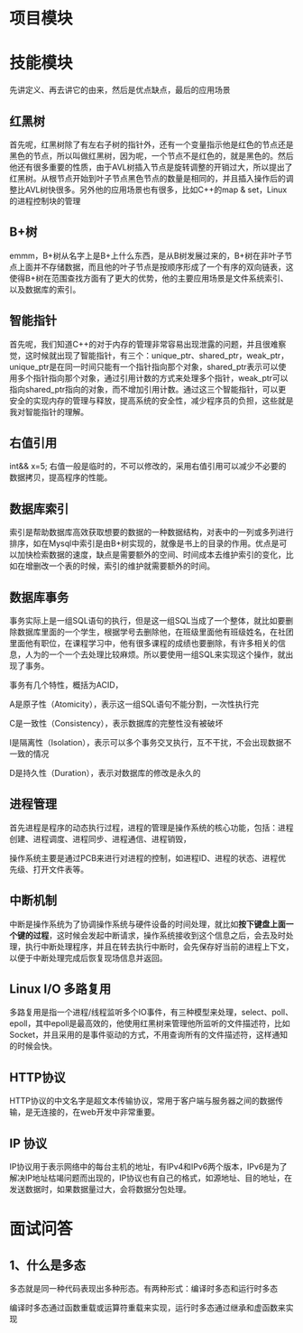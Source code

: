 # 项目模块

# 技能模块

先讲定义、再去讲它的由来，然后是优点缺点，最后的应用场景

## 红黑树

首先呢，红黑树除了有左右子树的指针外，还有一个变量指示他是红色的节点还是黑色的节点，所以叫做红黑树，因为呢，一个节点不是红色的，就是黑色的。然后他还有很多重要的性质，由于AVL树插入节点是旋转调整的开销过大，所以提出了红黑树。从根节点开始到叶子节点黑色节点的数量是相同的，并且插入操作后的调整比AVL树快很多。另外他的应用场景也有很多，比如C++的map & set，Linux的进程控制块的管理

## B+树

emmm，B+树从名字上是B+上什么东西，是从B树发展过来的，B+树在非叶子节点上面并不存储数据，而且他的叶子节点是按顺序形成了一个有序的双向链表，这使得B+树在范围查找方面有了更大的优势，他的主要应用场景是文件系统索引、以及数据库的索引。

## 智能指针

首先呢，我们知道C++的对于内存的管理非常容易出现泄露的问题，并且很难察觉，这时候就出现了智能指针，有三个：unique_ptr、shared_ptr，weak_ptr，unique_ptr是在同一时间只能有一个指针指向那个对象，shared_ptr表示可以使用多个指针指向那个对象，通过引用计数的方式来处理多个指针，weak_ptr可以指向shared_ptr指向的对象，而不增加引用计数。通过这三个智能指针，可以更安全的实现内存的管理与释放，提高系统的安全性，减少程序员的负担，这些就是我对智能指针的理解。

## 右值引用

int&& x=5; 右值一般是临时的，不可以修改的，采用右值引用可以减少不必要的数据拷贝，提高程序的性能。

## 数据库索引

索引是帮助数据库高效获取想要的数据的一种数据结构，对表中的一列或多列进行排序，如在Mysql中索引是由B+树实现的，就像是书上的目录的作用。优点是可以加快检索数据的速度，缺点是需要额外的空间、时间成本去维护索引的变化，比如在增删改一个表的时候，索引的维护就需要额外的时间。

## 数据库事务

事务实际上是一组SQL语句的执行，但是这一组SQL当成了一个整体，就比如要删除数据库里面的一个学生，根据学号去删除他，在班级里面他有班级姓名，在社团里面他有职位，在课程学习中，他有很多课程的成绩也要删除，有许多相关的信息，人为的一个一个去处理比较麻烦。所以要使用一组SQL来实现这个操作，就出现了事务。

事务有几个特性，概括为ACID，

A是原子性（Atomicity），表示这一组SQL语句不能分割，一次性执行完

C是一致性（Consistency），表示数据库的完整性没有被破坏

I是隔离性（Isolation），表示可以多个事务交叉执行，互不干扰，不会出现数据不一致的情况

D是持久性（Duration），表示对数据库的修改是永久的

## 进程管理

首先进程是程序的动态执行过程，进程的管理是操作系统的核心功能，包括：进程创建、进程调度、进程同步、进程通信、进程销毁，

操作系统主要是通过PCB来进行对进程的控制，如进程ID、进程的状态、进程优先级、打开文件表等。

## 中断机制

中断是操作系统为了协调操作系统与硬件设备的时间处理，就比如**按下键盘上面一个键的过程**，这时候会发起中断请求，操作系统接收到这个信息之后，会去及时处理，执行中断处理程序，并且在转去执行中断时，会先保存好当前的进程上下文，以便于中断处理完成后恢复现场信息并返回。

## Linux I/O 多路复用

多路复用是指一个进程/线程监听多个IO事件，有三种模型来处理，select、poll、epoll，其中epoll是最高效的，他使用红黑树来管理他所监听的文件描述符，比如Socket，并且采用的是事件驱动的方式，不用查询所有的文件描述符，这样通知的时候会快。

## HTTP协议

HTTP协议的中文名字是超文本传输协议，常用于客户端与服务器之间的数据传输，是无连接的，在web开发中非常重要。

## IP 协议

IP协议用于表示网络中的每台主机的地址，有IPv4和IPv6两个版本，IPv6是为了解决IP地址枯竭问题而出现的，IP协议也有自己的格式，如源地址、目的地址，在发送数据时，如果数据量过大，会将数据分包处理。

# 面试问答

## 1、什么是多态

多态就是同一种代码表现出多种形态。有两种形式：编译时多态和运行时多态

编译时多态通过函数重载或运算符重载来实现，运行时多态通过继承和虚函数来实现
